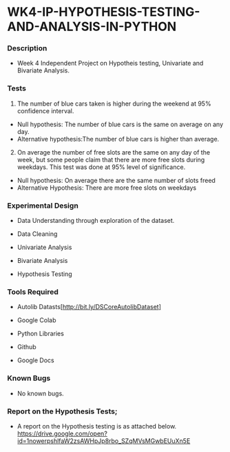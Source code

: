 # WK4-IP-HYPOTHESIS-TESTING-AND-ANALYSIS-IN-PYTHON

### Description

- Week 4 Independent Project on Hypotheis testing, Univariate and Bivariate Analysis.

### Tests
1. The number of blue cars taken is higher during the weekend at 95% confidence interval.
- Null hypothesis: The number of blue cars is the same on average on any day.
- Alternative hypothesis:The number of blue cars is higher than average.

2. On average the number of free slots are the same on any day of the week, but some people claim that there are more free slots during weekdays. This test was done at 95% level of significance.
 - Null hypothesis: On average there are the same number of slots freed               
 - Alternative Hypothesis:  There are more free slots on weekdays


### Experimental Design

- Data Understanding through exploration of the dataset.

- Data Cleaning

- Univariate Analysis

- Bivariate Analysis

- Hypothesis Testing

### Tools Required

- Autolib Datasts[http://bit.ly/DSCoreAutolibDataset] 

- Google Colab

- Python Libraries

- Github

- Google Docs

### Known Bugs

- No known bugs.

### Report on the Hypothesis Tests;
- A report on the Hypothesis testing is as attached below.
https://drive.google.com/open?id=1nowerpshlfaW2zsAWHpJp8rbo_SZqMVsMGwbEUuXn5E

